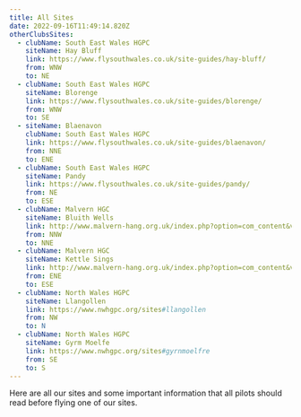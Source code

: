 ```yaml
---
title: All Sites
date: 2022-09-16T11:49:14.820Z
otherClubsSites:
  - clubName: South East Wales HGPC
    siteName: Hay Bluff
    link: https://www.flysouthwales.co.uk/site-guides/hay-bluff/
    from: WNW
    to: NE
  - clubName: South East Wales HGPC
    siteName: Blorenge
    link: https://www.flysouthwales.co.uk/site-guides/blorenge/
    from: WNW
    to: SE
  - siteName: Blaenavon
    clubName: South East Wales HGPC
    link: https://www.flysouthwales.co.uk/site-guides/blaenavon/
    from: NNE
    to: ENE
  - clubName: South East Wales HGPC
    siteName: Pandy
    link: https://www.flysouthwales.co.uk/site-guides/pandy/
    from: NE
    to: ESE
  - clubName: Malvern HGC
    siteName: Bluith Wells
    link: http://www.malvern-hang.org.uk/index.php?option=com_content&view=article&id=97&catid=11&Itemid=105
    from: NNW
    to: NNE
  - clubName: Malvern HGC
    siteName: Kettle Sings
    link: http://www.malvern-hang.org.uk/index.php?option=com_content&view=article&id=3391&catid=11
    from: ENE
    to: ESE
  - clubName: North Wales HGPC
    siteName: Llangollen
    link: https://www.nwhgpc.org/sites#llangollen
    from: NW
    to: N
  - clubName: North Wales HGPC
    siteName: Gyrm Moelfe
    link: https://www.nwhgpc.org/sites#gyrnmoelfre
    from: SE
    to: S
---
```


Here are all our sites and some important information that all pilots should read before flying one of our sites.
